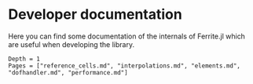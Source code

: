 # Developer documentation

Here you can find some documentation of the internals of Ferrite.jl which are useful when
developing the library.

```@contents
Depth = 1
Pages = ["reference_cells.md", "interpolations.md", "elements.md", "dofhandler.md", "performance.md"]
```
